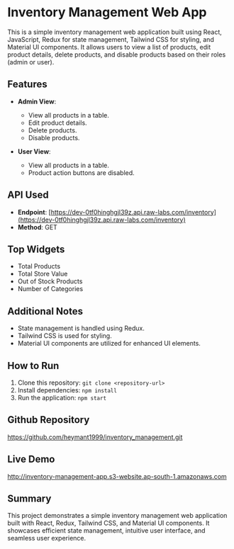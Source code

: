 # Inventory Management Web App

This is a simple inventory management web application built using React, JavaScript, Redux for state management, Tailwind CSS for styling, and Material UI components. It allows users to view a list of products, edit product details, delete products, and disable products based on their roles (admin or user).

## Features

- **Admin View**:
  - View all products in a table.
  - Edit product details.
  - Delete products.
  - Disable products.

- **User View**:
  - View all products in a table.
  - Product action buttons are disabled.


## API Used

- **Endpoint**: [https://dev-0tf0hinghgjl39z.api.raw-labs.com/inventory](https://dev-0tf0hinghgjl39z.api.raw-labs.com/inventory)
- **Method**: GET

## Top Widgets

- Total Products
- Total Store Value
- Out of Stock Products
- Number of Categories

## Additional Notes

- State management is handled using Redux.
- Tailwind CSS is used for styling.
- Material UI components are utilized for enhanced UI elements.

## How to Run

1. Clone this repository: `git clone <repository-url>`
2. Install dependencies: `npm install`
3. Run the application: `npm start`

## Github Repository

https://github.com/heymant1999/inventory_management.git

## Live Demo

http://inventory-management-app.s3-website.ap-south-1.amazonaws.com

## Summary

This project demonstrates a simple inventory management web application built with React, Redux, Tailwind CSS, and Material UI components. It showcases efficient state management, intuitive user interface, and seamless user experience.
